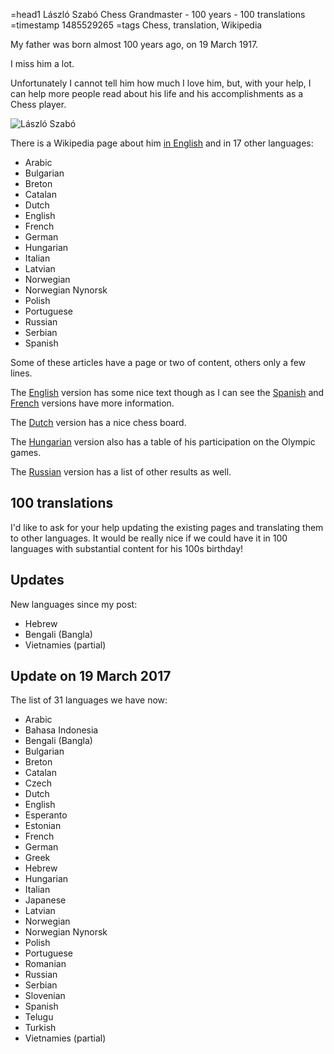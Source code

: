 =head1 László Szabó Chess Grandmaster - 100 years - 100 translations
=timestamp 1485529265
=tags Chess, translation, Wikipedia



My father was born almost 100 years ago, on 19 March 1917.

I miss him a lot.

Unfortunately I cannot tell him how much I love him, but, with your help,
I can help more people read about his life and his accomplishments as a Chess player.



<img src="/img/laszlo_szabo_1966_375px.jpeg" title="László Szabó">

There is a Wikipedia page about him 
<a href="https://en.wikipedia.org/wiki/L%C3%A1szl%C3%B3_Szab%C3%B3_(chess_player)">in English</a>
and in 17 other languages:

<ul>
<li>Arabic</li>
<li>Bulgarian</li>
<li>Breton</li>
<li>Catalan</li>
<li>Dutch</li>
<li>English</li>
<li>French</li>
<li>German</li>
<li>Hungarian</li>
<li>Italian</li>
<li>Latvian</li>
<li>Norwegian</li>
<li>Norwegian Nynorsk</li>
<li>Polish</li>
<li>Portuguese</li>
<li>Russian</li>
<li>Serbian</li>
<li>Spanish</li>
</ul>

Some of these articles have a page or two of content, others only a few lines.

The <a href="https://en.wikipedia.org/wiki/L%C3%A1szl%C3%B3_Szab%C3%B3_(chess_player)">English</a> version has some nice text
though as I can see the <a href="https://es.wikipedia.org/wiki/L%C3%A1szl%C3%B3_Szab%C3%B3">Spanish</a> and 
<a href="https://fr.wikipedia.org/wiki/L%C3%A1szl%C3%B3_Szab%C3%B3_(joueur_d%27%C3%A9checs)">French</a> versions have more information.

The <a href="https://nl.wikipedia.org/wiki/L%C3%A1szl%C3%B3_Szab%C3%B3_(schaker)">Dutch</a> version has a nice chess board.

The <a href="https://hu.wikipedia.org/wiki/Szab%C3%B3_L%C3%A1szl%C3%B3_(sakkoz%C3%B3)">Hungarian</a> version also has a table of his
participation on the Olympic games.

The <a href="https://ru.wikipedia.org/wiki/%D0%A1%D0%B0%D0%B1%D0%BE,_%D0%9B%D0%B0%D1%81%D0%BB%D0%BE">Russian</a> version has a list of other results as well.

<h2>100 translations</h2>

I'd like to ask for your help updating the existing pages and translating them to other languages.
It would be really nice if we could have it in 100 languages with substantial content for his 100s birthday!

<h2>Updates</h2>

New languages since my post:

<ul>
<li>Hebrew</li>
<li>Bengali (Bangla)</li>
<li>Vietnamies (partial)</li>
</ul>

<h2>Update on 19 March 2017</h2>

The list of 31 languages we have now:

<ul>
<li>Arabic</li>
<li>Bahasa Indonesia</li>
<li>Bengali (Bangla)</li>
<li>Bulgarian</li>
<li>Breton</li>
<li>Catalan</li>
<li>Czech</li>
<li>Dutch</li>
<li>English</li>
<li>Esperanto</li>
<li>Estonian</li>
<li>French</li>
<li>German</li>
<li>Greek</li>
<li>Hebrew</li>
<li>Hungarian</li>
<li>Italian</li>
<li>Japanese</li>
<li>Latvian</li>
<li>Norwegian</li>
<li>Norwegian Nynorsk</li>
<li>Polish</li>
<li>Portuguese</li>
<li>Romanian</li>
<li>Russian</li>
<li>Serbian</li>
<li>Slovenian</li>
<li>Spanish</li>
<li>Telugu</li>
<li>Turkish</li>
<li>Vietnamies (partial)</li>
</ul>


